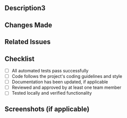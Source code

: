 
## Description3

<!-- Describe the purpose and scope of this pull request -->

## Changes Made

<!-- Provide a summary of the changes made in this pull request -->

## Related Issues

<!-- Reference any related GitHub issues or other relevant resources -->

## Checklist

- [ ] All automated tests pass successfully
- [ ] Code follows the project's coding guidelines and style
- [ ] Documentation has been updated, if applicable
- [ ] Reviewed and approved by at least one team member
- [ ] Tested locally and verified functionality

## Screenshots (if applicable)

<!-- Add any relevant screenshots to visually demonstrate the changes -->
